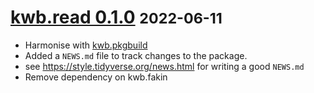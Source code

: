 # [kwb.read 0.1.0](https://github.com/KWB-R/kwb.read/releases/tag/v0.1.0) <small>2022-06-11</small>

* Harmonise with [kwb.pkgbuild](https://kwb-r.github.io/kwb.pkgbuild)
* Added a `NEWS.md` file to track changes to the package.
* see https://style.tidyverse.org/news.html for writing a good `NEWS.md`
* Remove dependency on kwb.fakin